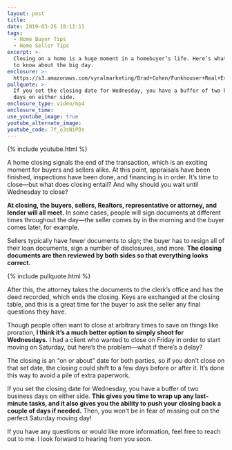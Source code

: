 ```yaml
---
layout: post
title:
date: 2019-03-26 18:11:11
tags:
  - Home Buyer Tips
  - Home Seller Tips
excerpt: >-
  Closing on a home is a huge moment in a homebuyer’s life. Here’s what you need
  to know about the big day.
enclosure: >-
  https://s3.amazonaws.com/vyralmarketing/Brad+Cohen/Funkhouser+Real+Estate+Group-+How+Closings+Work+and+Why+You+Should+Close+on+Wednesdays+(1).mp4
pullquote: >-
  If you set the closing date for Wednesday, you have a buffer of two business
  days on either side.
enclosure_type: video/mp4
enclosure_time:
use_youtube_image: true
youtube_alternate_image:
youtube_code: 7f_o3sNiPDs
---
```


{% include youtube.html %}

A home closing signals the end of the transaction, which is an exciting moment for buyers and sellers alike. At this point, appraisals have been finished, inspections have been done, and financing is in order. It’s time to close—but what does closing entail? And why should you wait until Wednesday to close?

**At closing, the buyers, sellers, Realtors, representative or attorney, and lender will all meet.** In some cases, people will sign documents at different times throughout the day—the seller comes by in the morning and the buyer comes later, for example.&nbsp;

Sellers typically have fewer documents to sign; the buyer has to resign all of their loan documents, sign a number of disclosures, and more. **The closing documents are then reviewed by both sides so that everything looks correct.**

{% include pullquote.html %}

After this, the attorney takes the documents to the clerk’s office and has the deed recorded, which ends the closing. Keys are exchanged at the closing table, and this is a great time for the buyer to ask the seller any final questions they have.&nbsp;

Though people often want to close at arbitrary times to save on things like proration, **I think it’s a much better option to simply shoot for Wednesdays.** I had a client who wanted to close on Friday in order to start moving on Saturday, but here’s the problem—what if there’s a delay?&nbsp;

The closing is an “on or about” date for both parties, so if you don’t close on that set date, the closing could shift to a few days before or after it. It’s done this way to avoid a pile of extra paperwork.

If you set the closing date for Wednesday, you have a buffer of two business days on either side. **This gives you time to wrap up any last-minute tasks, and it also gives you the ability to push your closing back a couple of days if needed.** Then, you won’t be in fear of missing out on the perfect Saturday moving day!

If you have any questions or would like more information, feel free to reach out to me. I look forward to hearing from you soon.<br>&nbsp;